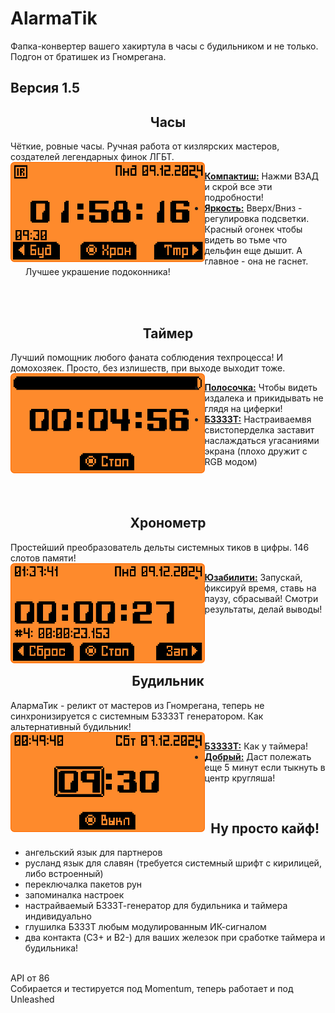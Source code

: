 # AlarmaTik 
Фапка-конвертер вашего хакиртула в часы с будильником и не только. Подгон от братишек из Гномрегана.

Версия 1.5
-----
<h2 align="center">Часы</h2>

Чёткие, ровные часы. Ручная работа от кизлярских мастеров, создателей легендарных финок ЛГБТ.
<br>
<img src=".github/assets/view_clock.png" align="left" height="160vh"/>

- <ins><b>Компактиш:</b></ins> Нажми ВЗАД и скрой все эти подробности!
- <ins><b>Яркость:</b></ins> Вверх/Вниз - регулировка подсветки. Красный огонек чтобы видеть во тьме что дельфин еще дышит. А главное - она не гаснет. Лучшее украшение подоконника!
<br>


<br>
<h2 align="center">Таймер</h2>

Лучший помощник любого фаната соблюдения техпроцесса! И домохозяек. Просто, без излишеств, при выходе выходит тоже.
<br>
<img src=".github/assets/view_timer.png" align="left" height="160vh"/>

- <ins><b>Полосочка:</b></ins> Чтобы видеть издалека и прикидывать не глядя на циферки!
- <ins><b>БЗЗЗЗТ:</b></ins> Настраиваемвя свистоперделка заставит наслаждаться угасаниями экрана (плохо дружит с RGB модом)
<br>


<br>
<h2 align="center">Хронометр</h2>

Простейший преобразователь дельты системных тиков в цифры. 146 слотов памяти!
<br>
<img src=".github/assets/view_stopwatch.png" align="left" height="160vh"/>

- <ins><b>Юзабилити:</b></ins> Запускай, фиксируй время, ставь на паузу, сбрасывай! Смотри результаты, делай выводы! 
<br>
<br>

<br>
<h2 align="center">Будильник</h2>

АлармаТик - реликт от мастеров из Гномрегана, теперь не синхронизируется с системным БЗЗЗЗТ генератором. Как альтернативный будильник!
<br>
<img src=".github/assets/view_alarm.png" align="left" height="160vh"/>

- <ins><b>БЗЗЗЗТ:</b></ins> Как у таймера!
- <ins><b>Добрый:</b></ins> Даст полежать еще 5 минут если тыкнуть в центр кругляша!

<br>
<h2 align="center">Ну просто кайф!</h2>

  - ангельский язык для партнеров
  - русланд язык для славян (требуется системный шрифт с кирилицей, либо встроенный)
  - переключалка пакетов рун
  - запоминалка настроек
  - настрайваемый БЗЗЗТ-генератор для будильника и  таймера индивидуально
  - глушилка БЗЗЗТ любым модулированным ИК-сигналом 
  - два контакта (C3+ и B2-) для ваших железок при сработке таймера и будильника!

<br>
API от 86<br>
Cобирается и тестируется под Momentum, теперь работает и под Unleashed
